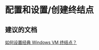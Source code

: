 <properties
    pageTitle="配置和设置/创建终结点"
    description="配置和设置/创建终结点"
    service="microsoft.compute"
    resource="virtualmachines"
    authors="aashu"
    displayOrder=""
    selfHelpType="generic"
    supportTopicIds="32411849"
    resourceTags="linux"
    productPesIds="15571"
    cloudEnvironments="public"
/>


# 配置和设置/创建终结点

## **建议的文档**
[如何设置经典 Windows VM 终结点？](https://azure.microsoft.com/documentation/articles/virtual-machines-linux-classic-setup-endpoints/)



<!--HONumber=Jul16_HO4-->


